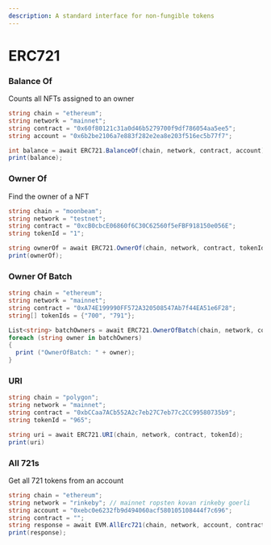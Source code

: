 ```yaml
---
description: A standard interface for non-fungible tokens
---
```


# ERC721

### Balance Of <a href="#balance-of_2" id="balance-of_2"></a>

Counts all NFTs assigned to an owner

```csharp
string chain = "ethereum";
string network = "mainnet";
string contract = "0x60f80121c31a0d46b5279700f9df786054aa5ee5";
string account = "0x6b2be2106a7e883f282e2ea8e203f516ec5b77f7";

int balance = await ERC721.BalanceOf(chain, network, contract, account);
print(balance);
```

### Owner Of <a href="#owner-of" id="owner-of"></a>

Find the owner of a NFT

```csharp
string chain = "moonbeam";
string network = "testnet";
string contract = "0xcB0cbcE06860f6C30C62560f5eFBF918150e056E";
string tokenId = "1";

string ownerOf = await ERC721.OwnerOf(chain, network, contract, tokenId);
print(ownerOf);
```

### Owner Of Batch <a href="#owner-of-batch" id="owner-of-batch"></a>

```csharp
string chain = "ethereum";
string network = "mainnet";
string contract = "0xA74E199990FF572A320508547Ab7f44EA51e6F28";
string[] tokenIds = {"700", "791"};

List<string> batchOwners = await ERC721.OwnerOfBatch(chain, network, contract, tokenIds);
foreach (string owner in batchOwners)
{
  print ("OwnerOfBatch: " + owner);
}
```

### URI <a href="#uri_1" id="uri_1"></a>

```csharp
string chain = "polygon";
string network = "mainnet";
string contract = "0xbCCaa7ACb552A2c7eb27C7eb77c2CC99580735b9";
string tokenId = "965";

string uri = await ERC721.URI(chain, network, contract, tokenId);
print(uri)
```

### All 721s <a href="#all-721s" id="all-721s"></a>

Get all 721 tokens from an account

```csharp
string chain = "ethereum";
string network = "rinkeby"; // mainnet ropsten kovan rinkeby goerli
string account = "0xebc0e6232fb9d494060acf580105108444f7c696";
string contract = "";
string response = await EVM.AllErc721(chain, network, account, contract);
print(response);
```

